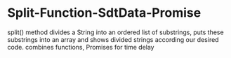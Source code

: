 # Split-Function-SdtData-Promise
 split() method divides a String into an ordered list of substrings, puts these substrings into an array and shows divided strings according our desired code.  combines functions, Promises for time delay 
